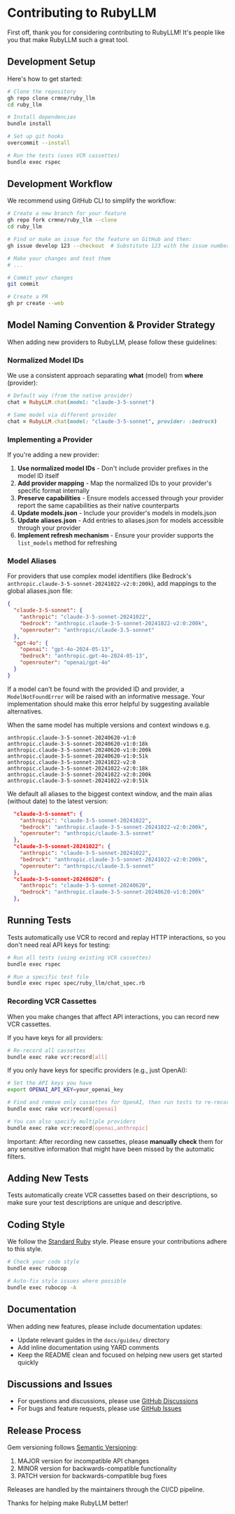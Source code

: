 # Contributing to RubyLLM

First off, thank you for considering contributing to RubyLLM! It's people like you that make RubyLLM such a great tool.

## Development Setup

Here's how to get started:

```bash
# Clone the repository
gh repo clone crmne/ruby_llm
cd ruby_llm

# Install dependencies
bundle install

# Set up git hooks
overcommit --install

# Run the tests (uses VCR cassettes)
bundle exec rspec
```

## Development Workflow

We recommend using GitHub CLI to simplify the workflow:

```bash
# Create a new branch for your feature
gh repo fork crmne/ruby_llm --clone
cd ruby_llm

# Find or make an issue for the feature on GitHub and then:
gh issue develop 123 --checkout  # Substitute 123 with the issue number

# Make your changes and test them
# ...

# Commit your changes
git commit

# Create a PR
gh pr create --web
```

## Model Naming Convention & Provider Strategy

When adding new providers to RubyLLM, please follow these guidelines:

### Normalized Model IDs

We use a consistent approach separating **what** (model) from **where** (provider):

```ruby
# Default way (from the native provider)
chat = RubyLLM.chat(model: "claude-3-5-sonnet")

# Same model via different provider
chat = RubyLLM.chat(model: "claude-3-5-sonnet", provider: :bedrock)
```

### Implementing a Provider

If you're adding a new provider:

1. **Use normalized model IDs** - Don't include provider prefixes in the model ID itself
2. **Add provider mapping** - Map the normalized IDs to your provider's specific format internally
3. **Preserve capabilities** - Ensure models accessed through your provider report the same capabilities as their native counterparts
4. **Update models.json** - Include your provider's models in models.json
5. **Update aliases.json** - Add entries to aliases.json for models accessible through your provider
6. **Implement refresh mechanism** - Ensure your provider supports the `list_models` method for refreshing

### Model Aliases

For providers that use complex model identifiers (like Bedrock's `anthropic.claude-3-5-sonnet-20241022-v2:0:200k`), add mappings to the global aliases.json file:

```json
{
  "claude-3-5-sonnet": {
    "anthropic": "claude-3-5-sonnet-20241022",
    "bedrock": "anthropic.claude-3-5-sonnet-20241022-v2:0:200k",
    "openrouter": "anthropic/claude-3.5-sonnet"
  },
  "gpt-4o": {
    "openai": "gpt-4o-2024-05-13",
    "bedrock": "anthropic.gpt-4o-2024-05-13",
    "openrouter": "openai/gpt-4o"
  }
}
```

If a model can't be found with the provided ID and provider, a `ModelNotFoundError` will be raised with an informative message. Your implementation should make this error helpful by suggesting available alternatives.

When the same model has multiple versions and context windows e.g.

```
anthropic.claude-3-5-sonnet-20240620-v1:0
anthropic.claude-3-5-sonnet-20240620-v1:0:18k
anthropic.claude-3-5-sonnet-20240620-v1:0:200k
anthropic.claude-3-5-sonnet-20240620-v1:0:51k
anthropic.claude-3-5-sonnet-20241022-v2:0
anthropic.claude-3-5-sonnet-20241022-v2:0:18k
anthropic.claude-3-5-sonnet-20241022-v2:0:200k
anthropic.claude-3-5-sonnet-20241022-v2:0:51k
```

We default all aliases to the biggest context window, and the main alias (without date) to the latest version:

```json
  "claude-3-5-sonnet": {
    "anthropic": "claude-3-5-sonnet-20241022",
    "bedrock": "anthropic.claude-3-5-sonnet-20241022-v2:0:200k",
    "openrouter": "anthropic/claude-3.5-sonnet"
  },
  "claude-3-5-sonnet-20241022": {
    "anthropic": "claude-3-5-sonnet-20241022",
    "bedrock": "anthropic.claude-3-5-sonnet-20241022-v2:0:200k",
    "openrouter": "anthropic/claude-3.5-sonnet"
  },
  "claude-3-5-sonnet-20240620": {
    "anthropic": "claude-3-5-sonnet-20240620",
    "bedrock": "anthropic.claude-3-5-sonnet-20240620-v1:0:200k"
  },
```

## Running Tests

Tests automatically use VCR to record and replay HTTP interactions, so you don't need real API keys for testing:

```bash
# Run all tests (using existing VCR cassettes)
bundle exec rspec

# Run a specific test file
bundle exec rspec spec/ruby_llm/chat_spec.rb
```

### Recording VCR Cassettes

When you make changes that affect API interactions, you can record new VCR cassettes.

If you have keys for all providers:

```bash
# Re-record all cassettes
bundle exec rake vcr:record[all]
```

If you only have keys for specific providers (e.g., just OpenAI):

```bash
# Set the API keys you have
export OPENAI_API_KEY=your_openai_key

# Find and remove only cassettes for OpenAI, then run tests to re-record them
bundle exec rake vcr:record[openai]

# You can also specify multiple providers
bundle exec rake vcr:record[openai,anthropic]
```

Important: After recording new cassettes, please **manually check** them for any sensitive information that might have been missed by the automatic filters.

## Adding New Tests

Tests automatically create VCR cassettes based on their descriptions, so make sure your test descriptions are unique and descriptive.

## Coding Style

We follow the [Standard Ruby](https://github.com/testdouble/standard) style. Please ensure your contributions adhere to this style.

```bash
# Check your code style
bundle exec rubocop

# Auto-fix style issues where possible
bundle exec rubocop -A
```

## Documentation

When adding new features, please include documentation updates:

- Update relevant guides in the `docs/guides/` directory
- Add inline documentation using YARD comments
- Keep the README clean and focused on helping new users get started quickly

## Discussions and Issues

- For questions and discussions, please use [GitHub Discussions](https://github.com/crmne/ruby_llm/discussions)
- For bugs and feature requests, please use [GitHub Issues](https://github.com/crmne/ruby_llm/issues)

## Release Process

Gem versioning follows [Semantic Versioning](https://semver.org/):

1. MAJOR version for incompatible API changes
2. MINOR version for backwards-compatible functionality
3. PATCH version for backwards-compatible bug fixes

Releases are handled by the maintainers through the CI/CD pipeline.

Thanks for helping make RubyLLM better!